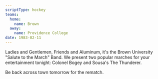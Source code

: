 ```yaml
---
scriptType: hockey
teams:
  home:
    name: Brown
  away:
    name: Providence College
date: 1983-02-11
---
```


Ladies and Gentlemen, Friends and Aluminum, it's the Brown University "Salute to the March" Band. We present two popular marches for your entertainment tonight: Colonel Bogey and Sousa's The Thunderer.

Be back across town tomorrow for the rematch.

